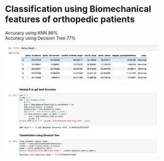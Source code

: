 # Classification using Biomechanical features of orthopedic patients

Accuracy using KNN 86% <br>
Accuracy using Decision Tree 77% <br>


![alt text](https://github.com/jaysshinde/Orthopedic-Classification/blob/master/Screenshot%202019-03-16%20at%205.51.43%20PM.png)

![alt text](https://github.com/jaysshinde/Orthopedic-Classification/blob/master/Screenshot%202019-03-16%20at%205.54.48%20PM.png)
